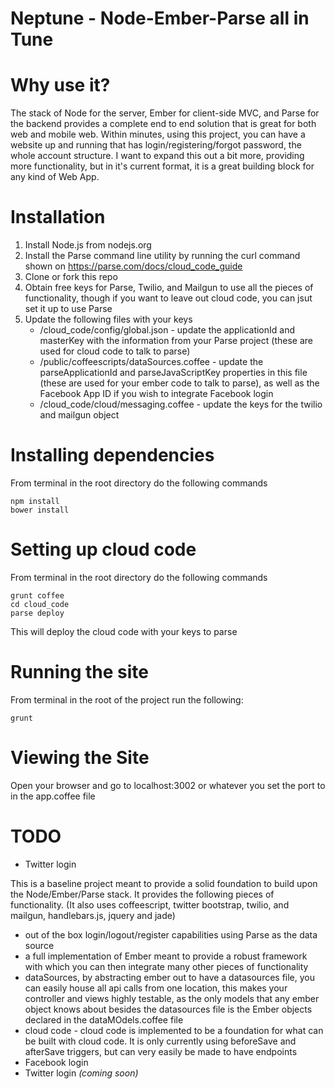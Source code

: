 Neptune - Node-Ember-Parse all in Tune
=========

Why use it?
=========
The stack of Node for the server, Ember for client-side MVC, and Parse for the backend provides a complete end to end solution that is great for both web and mobile web.  Within minutes, using this project, you can have a website up and running that has login/registering/forgot password, the whole account structure.  I want to expand this out a bit more, providing more functionality, but in it's current format, it is a great building block for any kind of Web App.

Installation
=========

1. Install Node.js from nodejs.org
2. Install the Parse command line utility by running the curl command shown on https://parse.com/docs/cloud_code_guide
3. Clone or fork this repo
4. Obtain free keys for Parse, Twilio, and Mailgun to use all the pieces of functionality, though if you want to leave out cloud code, you can jsut set it up to use Parse
5. Update the following files with your keys
    - /cloud_code/config/global.json - update the applicationId and masterKey with the information from your Parse project (these are used for cloud code to talk to parse)
    - /public/coffeescripts/dataSources.coffee - update the parseApplicationId and parseJavaScriptKey properties in this file (these are used for your ember code to talk to parse), as well as the Facebook App ID if you wish to integrate Facebook login
    - /cloud_code/cloud/messaging.coffee - update the keys for the twilio and mailgun object

Installing dependencies
=========

From terminal in the root directory do the following commands
```
npm install
bower install
```

Setting up cloud code
=========

From terminal in the root directory do the following commands

```
grunt coffee
cd cloud_code
parse deploy
```

This will deploy the cloud code with your keys to parse

Running the site
=========

From terminal in the root of the project run the following:
```
grunt
```

Viewing the Site
=========

Open your browser and go to localhost:3002 or whatever you set the port to in the app.coffee file

TODO
=========
- Twitter login

This is a baseline project meant to provide a solid foundation to build upon the Node/Ember/Parse stack.  It provides the following pieces of functionality. (It also uses coffeescript, twitter bootstrap, twilio, and mailgun, handlebars.js, jquery and jade)

- out of the box login/logout/register capabilities using Parse as the data source
- a full implementation of Ember meant to provide a robust framework with which you can then integrate many other pieces of functionality
- dataSources, by abstracting ember out to have a datasources file, you can easily house all api calls from one location, this makes your controller and views highly testable, as the only models that any ember object knows about besides the datasources file is the Ember objects declared in the dataMOdels.coffee file
- cloud code - cloud code is implemented to be a foundation for what can be built with cloud code.  It is only currently using beforeSave and afterSave triggers, but can very easily be made to have endpoints
- Facebook login
- Twitter login *(coming soon)*
